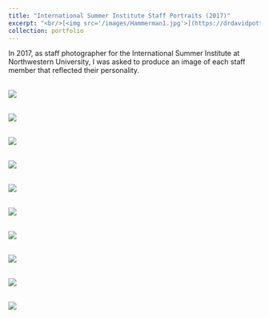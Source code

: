 ```yaml
---
title: "International Summer Institute Staff Portraits (2017)"
excerpt: "<br/>[<img src='/images/Hammerman1.jpg'>](https://drdavidpotter.github.io/portfolio/4_StaffPortraitsISI2017/)"
collection: portfolio
---
```


In 2017, as staff photographer for the International Summer Institute at Northwestern University,  I was asked to produce an image of each staff member that reflected their personality. 

<br/><img src='/images/Brian2.jpg'>

<br/><img src='/images/Daniel1.jpg'>

<br/><img src='/images/Hammerman1.jpg'>

<br/><img src='/images/Jen.jpg'>

<br/><img src='/images/Julia2b.jpg'>

<br/><img src='/images/Kathleen2.jpg'>

<br/><img src='/images/Ken2.jpg'>

<br/><img src='/images/Khadeen_V2.jpg'>

<br/><img src='/images/Lisa1.jpg'>

<br/><img src='/images/Mike1.jpg'>